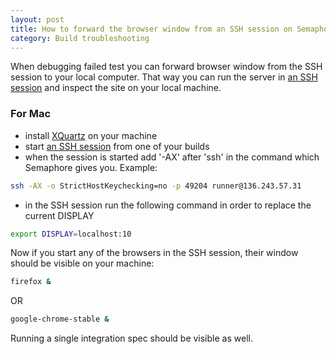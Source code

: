 ```yaml
---
layout: post
title: How to forward the browser window from an SSH session on Semaphore?
category: Build troubleshooting
---
```


When debugging failed test you can forward browser window from the SSH session
to your local computer.
That way you can run the server in [an SSH session](/docs/ssh-access-to-build-environment.html)
and inspect the site on your local machine.

### For Mac

- install [XQuartz](https://www.xquartz.org/) on your machine
- start [an SSH session](/docs/ssh-access-to-build-environment.html) from one of your builds
- when the session is started add '-AX' after 'ssh' in the command which
 Semaphore gives you. Example:

```bash
ssh -AX -o StrictHostKeychecking=no -p 49204 runner@136.243.57.31
```

- in the SSH session run the following command
in order to replace the current DISPLAY

```bash
export DISPLAY=localhost:10
```

Now if you start any of the browsers in the SSH session,
their window should be visible on your machine:

```bash
firefox &
```

OR

```bash
google-chrome-stable &
```
Running a single integration spec should be visible as well.
